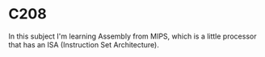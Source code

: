 # C208
In this subject I'm learning Assembly from MIPS, which is a little processor that has an ISA (Instruction Set Architecture).
